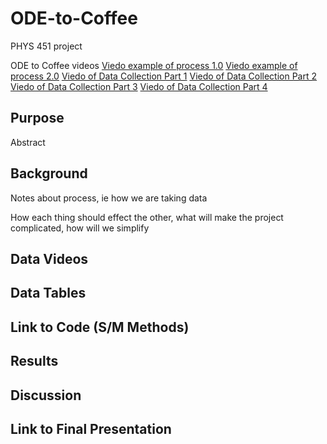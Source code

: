 # ODE-to-Coffee
PHYS 451 project

ODE to Coffee videos
[Viedo example of process 1.0](https://youtu.be/_GIpO3qJrhY)
[Viedo example of process 2.0](https://studio.youtube.com/video/4pXEPVn1PRs/edit)
[Viedo of Data Collection Part 1](https://studio.youtube.com/video/qLpIxDFBlqA/edit)
[Viedo of Data Collection Part 2](https://studio.youtube.com/video/tn8MzaCNbT0/edit)
[Viedo of Data Collection Part 3](https://studio.youtube.com/video/AsgANFPdSac/edit)
[Viedo of Data Collection Part 4](https://studio.youtube.com/video/OQ_mUgMVI8w/edit)

## Purpose
  Abstract
  
## Background

  Notes about process, ie how we are taking data

  How each thing should effect the other, what will make the project complicated, how will we simplify
  
## Data Videos

## Data Tables


## Link to Code (S/M Methods)

## Results

## Discussion

## Link to Final Presentation

